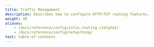 ```yaml
---
title: Traffic Management
description: Describes how to configure HTTP/TCP routing features.
weight: 30
aliases:
    - /docs/reference/config/istio.routing.v1alpha1/
    - /docs/reference/config/networking/
test: table-of-contents
---
```

